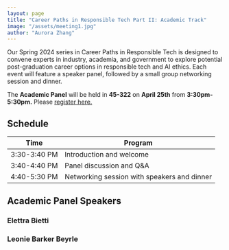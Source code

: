 ```yaml
---
layout: page
title: "Career Paths in Responsible Tech Part II: Academic Track"
image: "/assets/meeting1.jpg"
author: "Aurora Zhang"
---
```



Our Spring 2024 series in Career Paths in Responsible Tech is designed to convene experts in industry, academia, and government to explore potential post-graduation career options in responsible tech and AI ethics. Each event will 
feature a speaker panel, followed by a small group networking session and dinner. 

The **Academic Panel** will be held in **45-322** on **April 25th** from **3:30pm-5:30pm.** Please [register here.](https://forms.gle/qUGBBqNrvtxE6m87A)


## Schedule


|Time|Program|
|---|---|
|3:30-3:40 PM|Introduction and welcome|
|3:40-4:40 PM|Panel discussion and Q&A|
|4:40-5:30 PM|Networking session with speakers and dinner|

## Academic Panel Speakers

### Elettra Bietti
### Leonie Barker Beyrle
